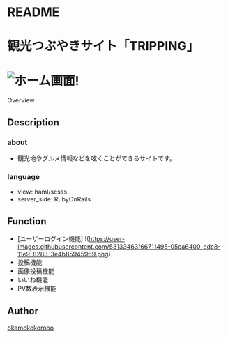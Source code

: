 # README
# 観光つぶやきサイト「TRIPPING」
![ホーム画面](https://user-images.githubusercontent.com/53133463/66711452-07fff300-edc7-11e9-8bd5-cd87b6d3d4d3.png)!
====

Overview

## Description

### about
* 観光地やグルメ情報などを呟くことができるサイトです。

### language
* view: haml/scsss
* server_side: RubyOnRails

## Function
* [ユーザーログイン機能]
!(https://user-images.githubusercontent.com/53133463/66711495-05ea6400-edc8-11e9-8283-3e4b85945969.png)
* 投稿機能
* 画像投稿機能
* いいね機能
* PV数表示機能

## Author

[okamokokorooo](https://github.com/okamokokorooo)


